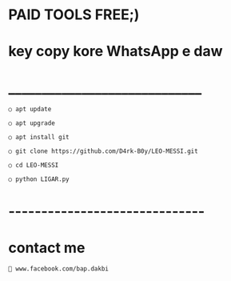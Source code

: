 # PAID TOOLS FREE;)

# key copy kore WhatsApp e daw

# _____________________________

`○ apt update`

`○ apt upgrade`

`○ apt install git`

`○ git clone https://github.com/D4rk-B0y/LEO-MESSI.git`

`○ cd LEO-MESSI`

`○ python LIGAR.py`

# ------------------------------

# contact me

`📍 www.facebook.com/bap.dakbi`
